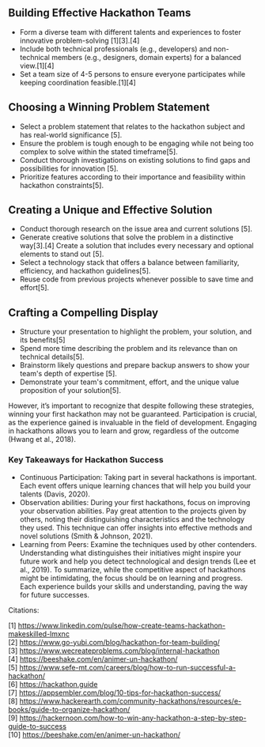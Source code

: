 

## Building Effective Hackathon Teams 
- Form a diverse team with different talents and experiences to foster innovative problem-solving [1][3].[4]
- Include both technical professionals (e.g., developers) and non-technical members (e.g., designers, domain experts) for a balanced view.[1][4]
- Set a team size of 4-5 persons to ensure everyone participates while keeping coordination feasible.[1][4]

## Choosing a Winning Problem Statement 
- Select a problem statement that relates to the hackathon subject and has real-world significance [5].
- Ensure the problem is tough enough to be engaging while not being too complex to solve within the stated timeframe[5].
- Conduct thorough investigations on existing solutions to find gaps and possibilities for innovation [5].
- Prioritize features according to their importance and feasibility within hackathon constraints[5].

## Creating a Unique and Effective Solution 
- Conduct thorough research on the issue area and current solutions [5].
- Generate creative solutions that solve the problem in a distinctive way[3].[4] Create a solution that includes every necessary and optional elements to stand out [5].
- Select a technology stack that offers a balance between familiarity, efficiency, and hackathon guidelines[5].
- Reuse code from previous projects whenever possible to save time and effort[5].

## Crafting a Compelling Display 
- Structure your presentation to highlight the problem, your solution, and its benefits[5]
- Spend more time describing the problem and its relevance than on technical details[5].
- Brainstorm likely questions and prepare backup answers to show your team's depth of expertise [5].
- Demonstrate your team's commitment, effort, and the unique value proposition of your solution[5].

However, it’s important to recognize that despite following these strategies, winning your first hackathon may not be guaranteed. 
Participation is crucial, as the experience gained is invaluable in the field of development. 
Engaging in hackathons allows you to learn and grow, regardless of the outcome (Hwang et al., 2018).

### Key Takeaways for Hackathon Success 
- Continuous Participation: Taking part in several hackathons is important. Each event offers unique learning chances that will help you build your talents (Davis, 2020).
- Observation abilities: During your first hackathons, focus on improving your observation abilities. Pay great attention to the projects given by others, noting their distinguishing characteristics and the technology they used. This technique can offer insights into effective methods and novel solutions (Smith & Johnson, 2021).
- Learning from Peers: Examine the techniques used by other contenders. Understanding what distinguishes their initiatives might inspire your future work and help you detect technological and design trends (Lee et al., 2019).
To summarize, while the competitive aspect of hackathons might be intimidating, the focus should be on learning and progress. Each experience builds your skills and understanding, paving the way for future successes.


Citations:

[1] https://www.linkedin.com/pulse/how-create-teams-hackathon-makeskilled-lmxnc  
[2] https://www.go-yubi.com/blog/hackathon-for-team-building/  
[3] https://www.wecreateproblems.com/blog/internal-hackathon  
[4] https://beeshake.com/en/animer-un-hackathon/  
[5] https://www.sefe-mt.com/careers/blog/how-to-run-successful-a-hackathon/  
[6] https://hackathon.guide  
[7] https://appsembler.com/blog/10-tips-for-hackathon-success/  
[8] https://www.hackerearth.com/community-hackathons/resources/e-books/guide-to-organize-hackathon/  
[9] https://hackernoon.com/how-to-win-any-hackathon-a-step-by-step-guide-to-success  
[10] https://beeshake.com/en/animer-un-hackathon/  
